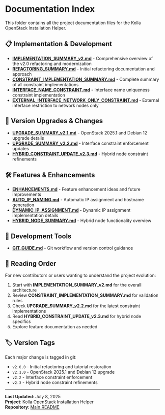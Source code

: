 # Documentation Index

This folder contains all the project documentation files for the Kolla OpenStack Installation Helper.

## 📋 Implementation & Development

-   **[IMPLEMENTATION_SUMMARY_v2.md](./IMPLEMENTATION_SUMMARY_v2.md)** - Comprehensive overview of the v2.0 refactoring and modernization
-   **[REFACTORING_SUMMARY.md](./REFACTORING_SUMMARY.md)** - Initial refactoring documentation and approach
-   **[CONSTRAINT_IMPLEMENTATION_SUMMARY.md](./CONSTRAINT_IMPLEMENTATION_SUMMARY.md)** - Complete summary of all constraint implementations
-   **[INTERFACE_NAME_CONSTRAINT.md](./INTERFACE_NAME_CONSTRAINT.md)** - Interface name uniqueness constraint implementation
-   **[EXTERNAL_INTERFACE_NETWORK_ONLY_CONSTRAINT.md](./EXTERNAL_INTERFACE_NETWORK_ONLY_CONSTRAINT.md)** - External interface restriction to network nodes only

## 🔄 Version Upgrades & Changes

-   **[UPGRADE_SUMMARY_v2.1.md](./UPGRADE_SUMMARY_v2.1.md)** - OpenStack 2025.1 and Debian 12 upgrade details
-   **[UPGRADE_SUMMARY_v2.2.md](./UPGRADE_SUMMARY_v2.2.md)** - Interface constraint enforcement updates
-   **[HYBRID_CONSTRAINT_UPDATE_v2.3.md](./HYBRID_CONSTRAINT_UPDATE_v2.3.md)** - Hybrid node constraint refinements

## 🛠️ Features & Enhancements

-   **[ENHANCEMENTS.md](./ENHANCEMENTS.md)** - Feature enhancement ideas and future improvements
-   **[AUTO_IP_NAMING.md](./AUTO_IP_NAMING.md)** - Automatic IP assignment and hostname generation
-   **[DYNAMIC_IP_ASSIGNMENT.md](./DYNAMIC_IP_ASSIGNMENT.md)** - Dynamic IP assignment implementation details
-   **[HYBRID_NODE_SUMMARY.md](./HYBRID_NODE_SUMMARY.md)** - Hybrid node functionality overview

## 🔧 Development Tools

-   **[GIT_GUIDE.md](./GIT_GUIDE.md)** - Git workflow and version control guidance

## 📖 Reading Order

For new contributors or users wanting to understand the project evolution:

1. Start with **IMPLEMENTATION_SUMMARY_v2.md** for the overall architecture
2. Review **CONSTRAINT_IMPLEMENTATION_SUMMARY.md** for validation rules
3. Check **UPGRADE_SUMMARY_v2.2.md** for the latest constraint implementations
4. Read **HYBRID_CONSTRAINT_UPDATE_v2.3.md** for hybrid node specifics
5. Explore feature documentation as needed

## 🏷️ Version Tags

Each major change is tagged in git:

-   `v2.0.0` - Initial refactoring and tutorial restoration
-   `v2.1.0` - OpenStack 2025.1 and Debian 12 upgrade
-   `v2.2` - Interface constraint enforcement
-   `v2.3` - Hybrid node constraint refinements

---

**Last Updated**: July 8, 2025  
**Project**: Kolla OpenStack Installation Helper  
**Repository**: [Main README](../README.md)
